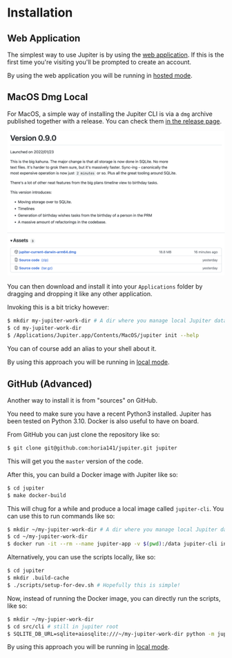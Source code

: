# Installation

## Web Application

The simplest way to use Jupiter is by using the [web application](https://jupiter-webui.onrender.com/).
If this is the first time you're visiting you'll be prompted to create an account.

By using the web application you will be running in [hosted mode](concepts/hosted-vs-local-mode.md).

## MacOS Dmg Local

For MacOS, a simple way of installing the Jupiter CLI is via a `dmg` archive published
together with a release. You can check them [in the release page](https://github.com/horia141/jupiter/releases).

![Releases](assets/install-release.png)

You can then download and install it into your `Applications` folder by dragging and dropping it
like any other application.

Invoking this is a bit tricky however:

```bash
$ mkdir my-jupiter-work-dir # A dir where you manage local Jupiter data.
$ cd my-jupiter-work-dir
$ /Applications/Jupiter.app/Contents/MacOS/jupiter init --help
```

You can of course add an alias to your shell about it.

By using this approach you will be running in [local mode](concepts/hosted-vs-local-mode.md).

## GitHub (Advanced)

Another way to install it is from "sources" on GitHub.

You need to make sure you have a recent Python3 installed. Jupiter has been tested on Python 3.10. Docker is also
useful to have on board.

From GitHub you can just clone the repository like so:

```bash
$ git clone git@github.com:horia141/jupiter.git jupiter
```

This will get you the `master` version of the code.

After this, you can build a Docker image with Jupiter like so:

```bash
$ cd jupiter
$ make docker-build
```

This will chug for a while and produce a local image called `jupiter-cli`. You can use this to run commands like so:

```bash
$ mkdir ~/my-jupiter-work-dir # A dir where you manage local Jupiter data.
$ cd ~/my-jupiter-work-dir
$ docker run -it --rm --name jupiter-app -v $(pwd):/data jupiter-cli init --help
```

Alternatively, you can use the scripts locally, like so:

```bash
$ cd jupiter
$ mkdir .build-cache
$ ./scripts/setup-for-dev.sh # Hopefully this is simple!
```

Now, instead of running the Docker image, you can directly run the scripts, like so:

```bash
$ mkdir ~/my-jupier-work-dir
$ cd src/cli # still in jupiter root
$ SQLITE_DB_URL=sqlite+aiosqlite:///~/my-jupiter-work-dir python -m jupiter.cli.jupiter --help
```

By using this approach you will be running in [local mode](concepts/hosted-vs-local-mode.md).